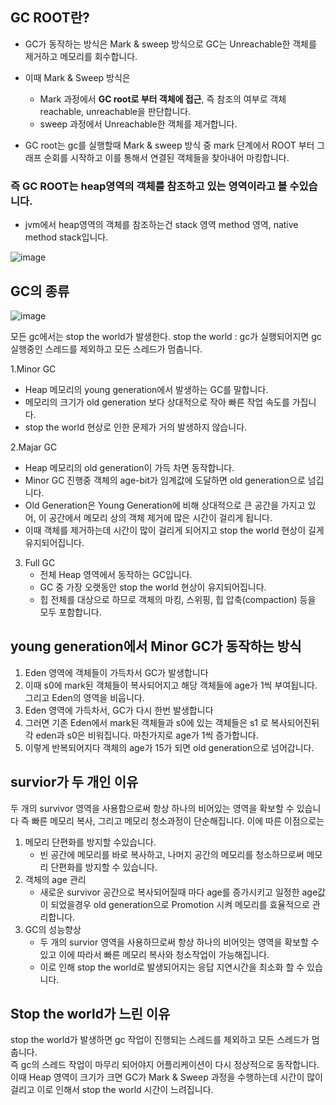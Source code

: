 ## GC ROOT란?
- GC가 동작하는 방식은 Mark & sweep 방식으로 GC는 Unreachable한 객체를 제거하고 메모리를 회수합니다.
- 이때 Mark & Sweep 방식은
  - Mark 과정에서 **GC root로 부터 객체에 접근**, 즉 참조의 여부로 객체 reachable, unreachable을 판단합니다.
  - sweep 과정에서 Unreachable한 객체를 제거합니다.
  
- GC root는 gc를 실행할때 Mark & sweep 방식 중 mark 단계에서 ROOT 부터 그래프 순회를 시작하고 이를 통해서 연결된 객체들을 찾아내어 마킹합니다.
### 즉 GC ROOT는 heap영역의 객체를 참조하고 있는 영역이라고 볼 수있습니다.
- jvm에서 heap영역의 객체를 참조하는건 stack 영역 method 영역, native method stack입니다.

![image](https://github.com/user-attachments/assets/aa7214d6-3299-4857-813c-be28883b2115)


## GC의 종류 

![image](https://github.com/user-attachments/assets/69302c0a-2a30-4c30-bc09-97ad311b5ee4)

모든 gc에서는 stop the world가 발생한다.
stop the world : 
gc가 실행되어지면 gc 실행중인 스레드를 제외하고 모든 스레드가 멈춥니다.

1.Minor GC 
  - Heap 메모리의 young generation에서 발생하는 GC를 말합니다.
  - 메모리의 크기가 old generation 보다 상대적으로 작아 빠른 작업 속도를 가집니다.
  - stop the world 현상로 인한 문제가 거의 발생하지 않습니다.
  
2.Majar GC 
  - Heap 메모리의 old generation이 가득 차면 동작합니다.
  - Minor GC 진행중 객체의 age-bit가 임계값에 도달하면 old generation으로 넘깁니다. 
  - Old Generation은 Young Generation에 비해 상대적으로 큰 공간을 가지고 있어, 이 공간에서 메모리 상의 객체 제거에 많은 시간이 걸리게 됩니다.
  - 이때 객체를 제거하는데 시간이 많이 걸리게 되어지고 stop the world 현상이 길게 유지되어집니다. 

3. Full GC
   - 전체 Heap 영역에서 동작하는 GC입니다.
   - GC 중 가장 오랫동안 stop the world 현상이 유지되어집니다.
   - 힙 전체를 대상으로 하므로 객체의 마킹, 스위핑, 힙 압축(compaction) 등을 모두 포함합니다.
      
## young generation에서 Minor GC가 동작하는 방식
   1. Eden 영역에 객체들이 가득차서 GC가 발생합니다
   2. 이때 s0에 mark된 객체들이 복사되어지고 해당 객체들에 age가 1씩 부여됩니다. 그리고 Eden의 영역을 비웁니다.
   3. Eden 영역에 가득차서, GC가 다시 한번 발생합니다
   4. 그러면 기존 Eden에서 mark된 객체들과 s0에 있는 객체들은 s1 로 복사되어진뒤 각 eden과 s0은 비워집니다. 마찬가지로 age가 1씩 증가합니다.
   5. 이렇게 반복되어지다 객체의 age가 15가 되면 old generation으로 넘어갑니다.

## survior가 두 개인 이유 

  두 개의 survivor 영역을 사용함으로써 항상 하나의 비어있는 영역을 확보할 수 있습니다
  즉 빠른 메모리 복사, 그리고 메모리 청소과정이 단순해집니다.
  이에 따른 이점으로는
  1. 메모리 단편화를 방지할 수있습니다.
     - 빈 공간에 메모리를 바로 복사하고, 나머지 공간의 메모리를 청소하므로써 메모리 단편화를 방지할 수 있습니다.
  2. 객체의 age 관리
     - 새로운 survivor 공간으로 복사되어질때 마다 age를 증가시키고
       일정한 age값이 되었을경우 old generation으로 Promotion 시켜 메모리를 효율적으로 관리합니다.
  3. GC의 성능향상
     - 두 개의 survior 영역을 사용하므로써 항상 하나의 비어잇는 영역을 확보할 수 있고 이에 따라서 빠른 메모리 복사와 청소작업이 가능해집니다.
     - 이로 인해 stop the world로 발생되어지는 응답 지연시간을 최소화 할 수 있습니다.

## Stop the world가 느린 이유
stop the world가 발생하면 gc 작업이 진행되는 스레드를 제외하고 모든 스레드가 멈춥니다. <br>
즉 gc의 스레드 작업이 마무리 되어야지 어플리케이션이 다시 정상적으로 동작합니다.<br>
이때 Heap 영역이 크기가 크면 GC가 Mark & Sweep 과정을 수행하는데 시간이 많이 걸리고 이로 인해서 stop the world 시간이 느려집니다.

    

